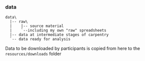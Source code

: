 ### data

    data\
      |-- raw\
      |    |-- source material
      |    `--including my own "raw" spreadsheets
      |-- data at intermediate stages of carpentry
      `-- data ready for analysis


Data to be downloaded by participants is copied from here to the `resources/downloads` folder 


